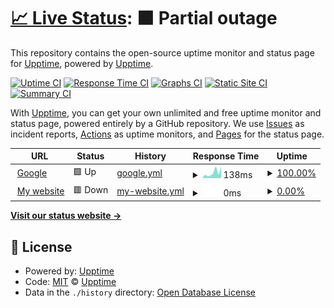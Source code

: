 # [📈 Live Status](https://demo.upptime.js.org): <!--live status--> **🟧 Partial outage**

This repository contains the open-source uptime monitor and status page for [Upptime](https://upptime.js.org), powered by [Upptime](https://github.com/upptime/upptime).

[![Uptime CI](https://github.com/upptime/upptime/workflows/Uptime%20CI/badge.svg)](https://github.com/upptime/upptime/actions?query=workflow%3A%22Uptime+CI%22)
[![Response Time CI](https://github.com/upptime/upptime/workflows/Response%20Time%20CI/badge.svg)](https://github.com/upptime/upptime/actions?query=workflow%3A%22Response+Time+CI%22)
[![Graphs CI](https://github.com/upptime/upptime/workflows/Graphs%20CI/badge.svg)](https://github.com/upptime/upptime/actions?query=workflow%3A%22Graphs+CI%22)
[![Static Site CI](https://github.com/upptime/upptime/workflows/Static%20Site%20CI/badge.svg)](https://github.com/upptime/upptime/actions?query=workflow%3A%22Static+Site+CI%22)
[![Summary CI](https://github.com/upptime/upptime/workflows/Summary%20CI/badge.svg)](https://github.com/upptime/upptime/actions?query=workflow%3A%22Summary+CI%22)

With [Upptime](https://upptime.js.org), you can get your own unlimited and free uptime monitor and status page, powered entirely by a GitHub repository. We use [Issues](https://github.com/upptime/upptime/issues) as incident reports, [Actions](https://github.com/upptime/upptime/actions) as uptime monitors, and [Pages](https://demo.upptime.js.org) for the status page.

<!--start: status pages-->
<!-- This summary is generated by Upptime (https://github.com/upptime/upptime) -->
<!-- Do not edit this manually, your changes will be overwritten -->
<!-- prettier-ignore -->
| URL | Status | History | Response Time | Uptime |
| --- | ------ | ------- | ------------- | ------ |
| <img alt="" src="https://icons.duckduckgo.com/ip3/www.google.com.ico" height="13"> [Google](https://www.google.com) | 🟩 Up | [google.yml](https://github.com/JunTingLin/upptime/commits/HEAD/history/google.yml) | <details><summary><img alt="Response time graph" src="./graphs/google/response-time-week.png" height="20"> 138ms</summary><br><a href="https://demo.upptime.js.org/history/google"><img alt="Response time 111" src="https://img.shields.io/endpoint?url=https%3A%2F%2Fraw.githubusercontent.com%2FJunTingLin%2Fupptime%2FHEAD%2Fapi%2Fgoogle%2Fresponse-time.json"></a><br><a href="https://demo.upptime.js.org/history/google"><img alt="24-hour response time 78" src="https://img.shields.io/endpoint?url=https%3A%2F%2Fraw.githubusercontent.com%2FJunTingLin%2Fupptime%2FHEAD%2Fapi%2Fgoogle%2Fresponse-time-day.json"></a><br><a href="https://demo.upptime.js.org/history/google"><img alt="7-day response time 138" src="https://img.shields.io/endpoint?url=https%3A%2F%2Fraw.githubusercontent.com%2FJunTingLin%2Fupptime%2FHEAD%2Fapi%2Fgoogle%2Fresponse-time-week.json"></a><br><a href="https://demo.upptime.js.org/history/google"><img alt="30-day response time 99" src="https://img.shields.io/endpoint?url=https%3A%2F%2Fraw.githubusercontent.com%2FJunTingLin%2Fupptime%2FHEAD%2Fapi%2Fgoogle%2Fresponse-time-month.json"></a><br><a href="https://demo.upptime.js.org/history/google"><img alt="1-year response time 111" src="https://img.shields.io/endpoint?url=https%3A%2F%2Fraw.githubusercontent.com%2FJunTingLin%2Fupptime%2FHEAD%2Fapi%2Fgoogle%2Fresponse-time-year.json"></a></details> | <details><summary><a href="https://demo.upptime.js.org/history/google">100.00%</a></summary><a href="https://demo.upptime.js.org/history/google"><img alt="All-time uptime 100.00%" src="https://img.shields.io/endpoint?url=https%3A%2F%2Fraw.githubusercontent.com%2FJunTingLin%2Fupptime%2FHEAD%2Fapi%2Fgoogle%2Fuptime.json"></a><br><a href="https://demo.upptime.js.org/history/google"><img alt="24-hour uptime 100.00%" src="https://img.shields.io/endpoint?url=https%3A%2F%2Fraw.githubusercontent.com%2FJunTingLin%2Fupptime%2FHEAD%2Fapi%2Fgoogle%2Fuptime-day.json"></a><br><a href="https://demo.upptime.js.org/history/google"><img alt="7-day uptime 100.00%" src="https://img.shields.io/endpoint?url=https%3A%2F%2Fraw.githubusercontent.com%2FJunTingLin%2Fupptime%2FHEAD%2Fapi%2Fgoogle%2Fuptime-week.json"></a><br><a href="https://demo.upptime.js.org/history/google"><img alt="30-day uptime 100.00%" src="https://img.shields.io/endpoint?url=https%3A%2F%2Fraw.githubusercontent.com%2FJunTingLin%2Fupptime%2FHEAD%2Fapi%2Fgoogle%2Fuptime-month.json"></a><br><a href="https://demo.upptime.js.org/history/google"><img alt="1-year uptime 100.00%" src="https://img.shields.io/endpoint?url=https%3A%2F%2Fraw.githubusercontent.com%2FJunTingLin%2Fupptime%2FHEAD%2Fapi%2Fgoogle%2Fuptime-year.json"></a></details>
| <img alt="" src="https://icons.duckduckgo.com/ip3/junting.tech.ico" height="13"> [My website](https://junting.tech/) | 🟥 Down | [my-website.yml](https://github.com/JunTingLin/upptime/commits/HEAD/history/my-website.yml) | <details><summary><img alt="Response time graph" src="./graphs/my-website/response-time-week.png" height="20"> 0ms</summary><br><a href="https://demo.upptime.js.org/history/my-website"><img alt="Response time 626" src="https://img.shields.io/endpoint?url=https%3A%2F%2Fraw.githubusercontent.com%2FJunTingLin%2Fupptime%2FHEAD%2Fapi%2Fmy-website%2Fresponse-time.json"></a><br><a href="https://demo.upptime.js.org/history/my-website"><img alt="24-hour response time 0" src="https://img.shields.io/endpoint?url=https%3A%2F%2Fraw.githubusercontent.com%2FJunTingLin%2Fupptime%2FHEAD%2Fapi%2Fmy-website%2Fresponse-time-day.json"></a><br><a href="https://demo.upptime.js.org/history/my-website"><img alt="7-day response time 0" src="https://img.shields.io/endpoint?url=https%3A%2F%2Fraw.githubusercontent.com%2FJunTingLin%2Fupptime%2FHEAD%2Fapi%2Fmy-website%2Fresponse-time-week.json"></a><br><a href="https://demo.upptime.js.org/history/my-website"><img alt="30-day response time 0" src="https://img.shields.io/endpoint?url=https%3A%2F%2Fraw.githubusercontent.com%2FJunTingLin%2Fupptime%2FHEAD%2Fapi%2Fmy-website%2Fresponse-time-month.json"></a><br><a href="https://demo.upptime.js.org/history/my-website"><img alt="1-year response time 626" src="https://img.shields.io/endpoint?url=https%3A%2F%2Fraw.githubusercontent.com%2FJunTingLin%2Fupptime%2FHEAD%2Fapi%2Fmy-website%2Fresponse-time-year.json"></a></details> | <details><summary><a href="https://demo.upptime.js.org/history/my-website">0.00%</a></summary><a href="https://demo.upptime.js.org/history/my-website"><img alt="All-time uptime 34.14%" src="https://img.shields.io/endpoint?url=https%3A%2F%2Fraw.githubusercontent.com%2FJunTingLin%2Fupptime%2FHEAD%2Fapi%2Fmy-website%2Fuptime.json"></a><br><a href="https://demo.upptime.js.org/history/my-website"><img alt="24-hour uptime 0.00%" src="https://img.shields.io/endpoint?url=https%3A%2F%2Fraw.githubusercontent.com%2FJunTingLin%2Fupptime%2FHEAD%2Fapi%2Fmy-website%2Fuptime-day.json"></a><br><a href="https://demo.upptime.js.org/history/my-website"><img alt="7-day uptime 0.00%" src="https://img.shields.io/endpoint?url=https%3A%2F%2Fraw.githubusercontent.com%2FJunTingLin%2Fupptime%2FHEAD%2Fapi%2Fmy-website%2Fuptime-week.json"></a><br><a href="https://demo.upptime.js.org/history/my-website"><img alt="30-day uptime 1.38%" src="https://img.shields.io/endpoint?url=https%3A%2F%2Fraw.githubusercontent.com%2FJunTingLin%2Fupptime%2FHEAD%2Fapi%2Fmy-website%2Fuptime-month.json"></a><br><a href="https://demo.upptime.js.org/history/my-website"><img alt="1-year uptime 34.14%" src="https://img.shields.io/endpoint?url=https%3A%2F%2Fraw.githubusercontent.com%2FJunTingLin%2Fupptime%2FHEAD%2Fapi%2Fmy-website%2Fuptime-year.json"></a></details>

<!--end: status pages-->

[**Visit our status website →**](https://demo.upptime.js.org)

## 📄 License

- Powered by: [Upptime](https://github.com/upptime/upptime)
- Code: [MIT](./LICENSE) © [Upptime](https://upptime.js.org)
- Data in the `./history` directory: [Open Database License](https://opendatacommons.org/licenses/odbl/1-0/)
